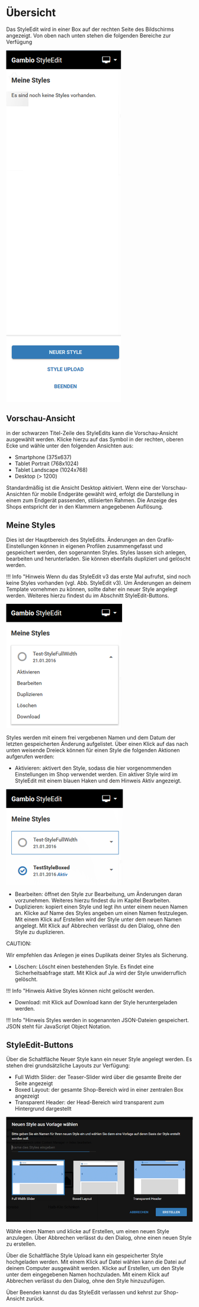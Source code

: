 # Übersicht 

Das StyleEdit wird in einer Box auf der rechten Seite des Bildschirms angezeigt. Von oben nach unten stehen die folgenden Bereiche zur Verfügung

![](Bilder/Abb132_StyleEdit3.PNG "StyleEdit v3")

## Vorschau-Ansicht 

in der schwarzen Titel-Zeile des StyleEdits kann die Vorschau-Ansicht ausgewählt werden. Klicke hierzu auf das Symbol in der rechten, oberen Ecke und wähle unter den folgenden Ansichten aus:

-   Smartphone \(375x637\)
-   Tablet Portrait \(768x1024\)
-   Tablet Landscape \(1024x768\)
-   Desktop \(\> 1200\)

Standardmäßig ist die Ansicht Desktop aktiviert. Wenn eine der Vorschau-Ansichten für mobile Endgeräte gewählt wird, erfolgt die Darstellung in einem zum Endgerät passenden, stilisierten Rahmen. Die Anzeige des Shops entspricht der in den Klammern angegebenen Auflösung.

## Meine Styles 

Dies ist der Hauptbereich des StyleEdits. Änderungen an den Grafik-Einstellungen können in eigenen Profilen zusammengefasst und gespeichert werden, den sogenannten Styles. Styles lassen sich anlegen, bearbeiten und herunterladen. Sie können ebenfalls dupliziert und gelöscht werden.

!!! Info "Hinweis
	 Wenn du das StyleEdit v3 das erste Mal aufrufst, sind noch keine Styles vorhanden \(vgl. Abb. StyleEdit v3\). Um Änderungen an deinem Template vornehmen zu können, sollte daher ein neuer Style angelegt werden. Weiteres hierzu findest du im Abschnitt StyleEdit-Buttons.

![](Bilder/Abb133_StyleEdit3_angelegterStyle.PNG "Aktionen für einen angelegten Style")

Styles werden mit einem frei vergebenen Namen und dem Datum der letzten gespeicherten Änderung aufgelistet. Über einen Klick auf das nach unten weisende Dreieck können für einen Style die folgenden Aktionen aufgerufen werden:

-   Aktivieren: aktivert den Style, sodass die hier vorgenommenden Einstellungen im Shop verwendet werden. Ein aktiver Style wird im StyleEdit mit einem blauen Haken und dem Hinweis Aktiv angezeigt.

![](Bilder/Abb134_StyleAktiv.png "Ein aktiver (unten) und ein inaktiver Style")

-   Bearbeiten: öffnet den Style zur Bearbeitung, um Änderungen daran vorzunehmen. Weiteres hierzu findest du im Kapitel Bearbeiten.
-   Duplizieren: kopiert einen Style und legt ihn unter einem neuen Namen an. Klicke auf Name des Styles angeben um einen Namen festzulegen. Mit einem Klick auf Erstellen wird der Style unter dem neuen Namen angelegt. Mit Klick auf Abbrechen verlässt du den Dialog, ohne den Style zu duplizieren.

CAUTION:

Wir empfehlen das Anlegen je eines Duplikats deiner Styles als Sicherung.

-   Löschen: Löscht einen bestehenden Style. Es findet eine Sicherheitsabfrage statt. Mit Klick auf Ja wird der Style unwiderruflich gelöscht.

!!! Info "Hinweis
	 Aktive Styles können nicht gelöscht werden.

-   Download: mit Klick auf Download kann der Style heruntergeladen werden.

!!! Info "Hinweis
	 Styles werden in sogenannten JSON-Dateien gespeichert. JSON steht für JavaScript Object Notation.

## StyleEdit-Buttons 

Über die Schaltfläche Neuer Style kann ein neuer Style angelegt werden. Es stehen drei grundsätzliche Layouts zur Verfügung:

-   Full Width Slider: der Teaser-Slider wird über die gesamte Breite der Seite angezeigt
-   Boxed Layout: der gesamte Shop-Bereich wird in einer zentralen Box angezeigt
-   Transparent Header: der Head-Bereich wird transparent zum Hintergrund dargestellt

![](Bilder/Abb135_StyleEdit3_neuerStyle.PNG "Anlegen eines neuen Styles")

Wähle einen Namen und klicke auf Erstellen, um einen neuen Style anzulegen. Über Abbrechen verlässt du den Dialog, ohne einen neuen Style zu erstellen.

Über die Schaltfläche Style Upload kann ein gespeicherter Style hochgeladen werden. Mit einem Klick auf Datei wählen kann die Datei auf deinem Computer ausgewählt werden. Klicke auf Erstellen, um den Style unter dem eingegebenen Namen hochzuladen. Mit einem Klick auf Abbrechen verlässt du den Dialog, ohne den Style hinzuzufügen.

Über Beenden kannst du das StyleEdit verlassen und kehrst zur Shop-Ansicht zurück.



